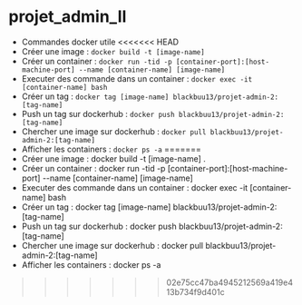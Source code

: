 # projet_admin_II

* Commandes docker utile
<<<<<<< HEAD
* Créer une image : `docker build -t [image-name]`
* Créer un container : `docker run -tid -p [container-port]:[host-machine-port] --name [container-name] [image-name]`
* Executer des commande dans un container : `docker exec -it [container-name] bash`
* Créer un tag : `docker tag [image-name] blackbuu13/projet-admin-2:[tag-name]`
* Push un tag sur dockerhub : `docker push blackbuu13/projet-admin-2:[tag-name]`
* Chercher une image sur dockerhub : `docker pull blackbuu13/projet-admin-2:[tag-name]`
* Afficher les containers : `docker ps -a`
=======
* Créer une image : docker build -t [image-name] .
* Créer un container : docker run -tid -p [container-port]:[host-machine-port] --name [container-name] [image-name]
* Executer des commande dans un container : docker exec -it [container-name] bash
* Créer un tag : docker tag [image-name] blackbuu13/projet-admin-2:[tag-name]
* Push un tag sur dockerhub : docker push blackbuu13/projet-admin-2:[tag-name]
* Chercher une image sur dockerhub : docker pull blackbuu13/projet-admin-2:[tag-name]
* Afficher les containers : docker ps -a
>>>>>>> 02e75cc47ba4945212569a419e413b734f9d401c
